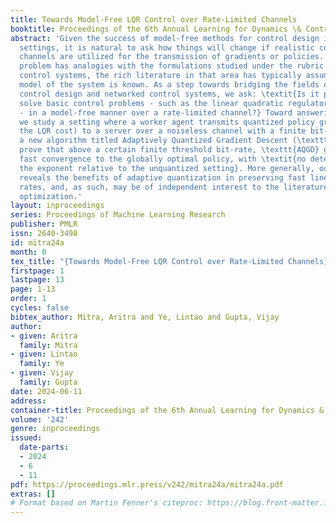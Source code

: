 ```yaml
---
title: Towards Model-Free LQR Control over Rate-Limited Channels
booktitle: Proceedings of the 6th Annual Learning for Dynamics \& Control Conference
abstract: 'Given the success of model-free methods for control design in many problem
  settings, it is natural to ask how things will change if realistic communication
  channels are utilized for the transmission of gradients or policies. While the resulting
  problem has analogies with the formulations studied under the rubric of networked
  control systems, the rich literature in that area has typically assumed that the
  model of the system is known. As a step towards bridging the fields of model-free
  control design and networked control systems, we ask: \textit{Is it possible to
  solve basic control problems - such as the linear quadratic regulator (LQR) problem
  - in a model-free manner over a rate-limited channel?} Toward answering this question,
  we study a setting where a worker agent transmits quantized policy gradients (of
  the LQR cost) to a server over a noiseless channel with a finite bit-rate. We propose
  a new algorithm titled Adaptively Quantized Gradient Descent (\texttt{AQGD}), and
  prove that above a certain finite threshold bit-rate, \texttt{AQGD} guarantees exponentially
  fast convergence to the globally optimal policy, with \textit{no deterioration of
  the exponent relative to the unquantized setting}. More generally, our approach
  reveals the benefits of adaptive quantization in preserving fast linear convergence
  rates, and, as such, may be of independent interest to the literature on compressed
  optimization.'
layout: inproceedings
series: Proceedings of Machine Learning Research
publisher: PMLR
issn: 2640-3498
id: mitra24a
month: 0
tex_title: "{Towards Model-Free LQR Control over Rate-Limited Channels}"
firstpage: 1
lastpage: 13
page: 1-13
order: 1
cycles: false
bibtex_author: Mitra, Aritra and Ye, Lintao and Gupta, Vijay
author:
- given: Aritra
  family: Mitra
- given: Lintao
  family: Ye
- given: Vijay
  family: Gupta
date: 2024-06-11
address:
container-title: Proceedings of the 6th Annual Learning for Dynamics & Control Conference
volume: '242'
genre: inproceedings
issued:
  date-parts:
  - 2024
  - 6
  - 11
pdf: https://proceedings.mlr.press/v242/mitra24a/mitra24a.pdf
extras: []
# Format based on Martin Fenner's citeproc: https://blog.front-matter.io/posts/citeproc-yaml-for-bibliographies/
---
```

